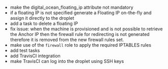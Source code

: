 - make the digital_ocean_floating_ip attribute not mandatory
- if a floating IP is not specified generate a Floating IP on-the-fly and assign it directly to the droplet
- add a task to delete a floating IP
- fix issue: when the machine is provisioned and is not possible to retrieve the Anchor IP then the firewall rule for redirecting is not generated therefore it is removed from the new firewall rules set.
- make use of the `firewall` role to apply the required IPTABLES rules
- add test tasks
- add TravisCI integration
- make TravisCI can log into the droplet using SSH keys
